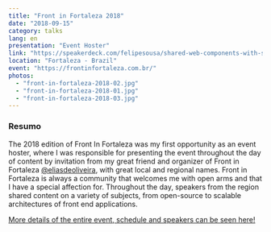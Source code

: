 ```yaml
---
title: "Front in Fortaleza 2018"
date: "2018-09-15"
category: talks
lang: en
presentation: "Event Hoster"
link: "https://speakerdeck.com/felipesousa/shared-web-components-with-stenciljs"
location: "Fortaleza - Brazil"
event: "https://frontinfortaleza.com.br/"
photos:
  - "front-in-fortaleza-2018-02.jpg"
  - "front-in-fortaleza-2018-01.jpg"
  - "front-in-fortaleza-2018-03.jpg"
---
```


### Resumo

The 2018 edition of Front In Fortaleza was my first opportunity as an event hoster, where I was responsible for presenting the event throughout the day of content by invitation from my great friend and organizer of Front in Fortaleza [@eliasdeoliveira](https://www.instagram.com/faeliaso/), with great local and regional names. Front in Fortaleza is always a community that welcomes me with open arms and that I have a special affection for. Throughout
the day, speakers from the region shared content on a variety of subjects, from open-source to scalable architectures of front end applications.

[More details of the entire event, schedule and speakers can be seen here!](https://frontinfortaleza.com.br/)
